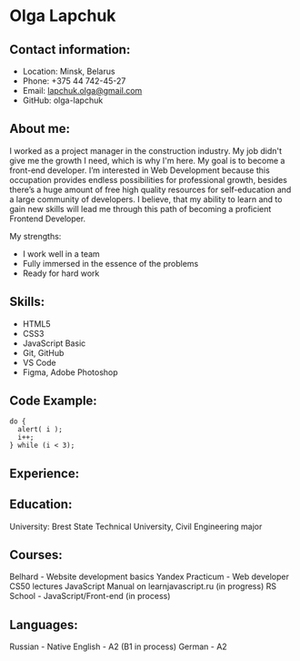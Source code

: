 # Olga Lapchuk

## **Contact information:**

- Location: Minsk, Belarus
- Phone: +375 44 742-45-27
- Email: lapchuk.olga@gmail.com
- GitHub: olga-lapchuk

## **About me:**
I worked as a project manager in the construction industry. My job didn't give me the growth I need, which is why I'm here. My goal is to become a front-end developer. I’m interested in Web Development because this occupation provides endless possibilities for professional growth,
besides there’s a huge amount of free high quality resources for self-education and a large community of developers. 
I believe, that my ability to learn and to gain new skills will lead me through this path of becoming a proficient Frontend Developer.

My strengths:

- I work well in a team
- Fully immersed in the essence of the problems
- Ready for hard work

## **Skills:**

- HTML5
- CSS3
- JavaScript Basic
- Git, GitHub
- VS Code
- Figma, Adobe Photoshop

## **Code Example:**

```let i = 0;
do {
  alert( i );
  i++;
} while (i < 3);
```

## **Experience:**

## **Education:**
University: Brest State Technical University, Civil Engineering major

## **Courses:**
Belhard - Website development basics
Yandex Practicum - Web developer
CS50 lectures
JavaScript Manual on learnjavascript.ru (in progress)
RS School - JavaScript/Front-end (in process)

## **Languages:**
Russian - Native
English - A2 (B1 in process)
German - A2
